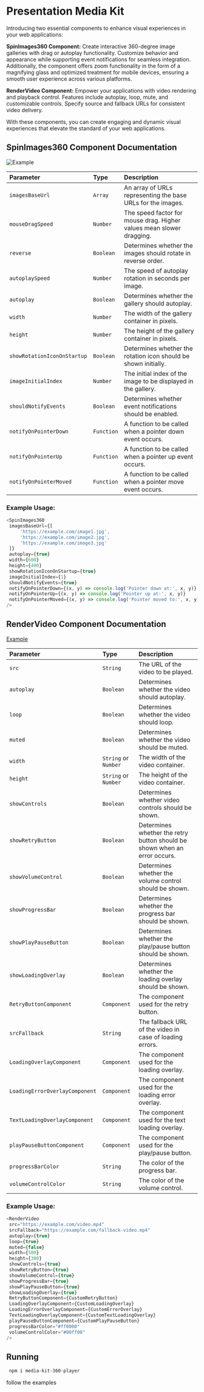 # Presentation Media Kit
Introducing two essential components to enhance visual experiences in your web applications:

**SpinImages360 Component:** Create interactive 360-degree image galleries with drag or autoplay functionality. Customize behavior and appearance while supporting event notifications for seamless integration. Additionally, the component offers zoom functionality in the form of a magnifying glass and optimized treatment for mobile devices, ensuring a smooth user experience across various platforms.

**RenderVideo Component:** Empower your applications with video rendering and playback control. Features include autoplay, loop, mute, and customizable controls. Specify source and fallback URLs for consistent video delivery.

With these components, you can create engaging and dynamic visual experiences that elevate the standard of your web applications.

## SpinImages360 Component Documentation

![Example](https://github.com/samuelvermeuln/media-kit-360-player/assets/70477826/b87f21a2-7db3-45c0-9bdb-e923438340b6)

| Parameter | Type | Description |  
| :---------------------- | :---------- | :------------------------------------------------- |  
| `imagesBaseUrl` | `Array` | An array of URLs representing the base URLs for the images. |  
| `mouseDragSpeed` | `Number` | The speed factor for mouse drag. Higher values mean slower dragging. |  
| `reverse` | `Boolean` | Determines whether the images should rotate in reverse order. |  
| `autoplaySpeed` | `Number` | The speed of autoplay rotation in seconds per image. |  
| `autoplay` | `Boolean` | Determines whether the gallery should autoplay. |  
| `width` | `Number` | The width of the gallery container in pixels. |  
| `height` | `Number` | The height of the gallery container in pixels. |  
| `showRotationIconOnStartup` | `Boolean` | Determines whether the rotation icon should be shown initially. |  
| `imageInitialIndex` | `Number` | The initial index of the image to be displayed in the gallery. |  
| `shouldNotifyEvents` | `Boolean` | Determines whether event notifications should be enabled. |  
| `notifyOnPointerDown` | `Function` | A function to be called when a pointer down event occurs. |  
| `notifyOnPointerUp` | `Function` | A function to be called when a pointer up event occurs. |  
| `notifyOnPointerMoved` | `Function` | A function to be called when a pointer move event occurs. |  

### Example Usage:
```javascript  
<SpinImages360  
 imagesBaseUrl={[ 
     'https://example.com/image1.jpg', 
     'https://example.com/image2.jpg', 
     'https://example.com/image3.jpg' 
 ]} 
 autoplay={true} 
 width={600} 
 height={400} 
 showRotationIconOnStartup={true} 
 imageInitialIndex={1} 
 shouldNotifyEvents={true} 
 notifyOnPointerDown={(x, y) => console.log('Pointer down at:', x, y)} 
 notifyOnPointerUp={(x, y) => console.log('Pointer up at:', x, y)} 
 notifyOnPointerMoved={(x, y) => console.log('Pointer moved to:', x, y)}
/>  
```  

## RenderVideo Component Documentation

[Example](https://github.com/samuelvermeuln/media-kit-360-player/assets/70477826/e30badd0-2d47-47a3-a143-b69be4423335)

| Parameter               | Type        | Description                                      |  
| :---------------------- | :---------- | :----------------------------------------------- |  
| `src`                   | `String`    | The URL of the video to be played.              |  
| `autoplay`              | `Boolean`   | Determines whether the video should autoplay.   |  
| `loop`                  | `Boolean`   | Determines whether the video should loop.       |  
| `muted`                 | `Boolean`   | Determines whether the video should be muted.    |  
| `width`                 | `String` or `Number` | The width of the video container.         |  
| `height`                | `String` or `Number` | The height of the video container.        |  
| `showControls`          | `Boolean`   | Determines whether video controls should be shown. |  
| `showRetryButton`       | `Boolean`   | Determines whether the retry button should be shown when an error occurs. |  
| `showVolumeControl`     | `Boolean`   | Determines whether the volume control should be shown. |  
| `showProgressBar`       | `Boolean`   | Determines whether the progress bar should be shown. |  
| `showPlayPauseButton`   | `Boolean`   | Determines whether the play/pause button should be shown. |  
| `showLoadingOverlay`    | `Boolean`   | Determines whether the loading overlay should be shown. |  
| `RetryButtonComponent`  | `Component` | The component used for the retry button.         |  
| `srcFallback`           | `String`    | The fallback URL of the video in case of loading errors. |  
| `LoadingOverlayComponent` | `Component` | The component used for the loading overlay.    |  
| `LoadingErrorOverlayComponent` | `Component` | The component used for the loading error overlay. |  
| `TextLoadingOverlayComponent` | `Component` | The component used for the text loading overlay. |  
| `playPauseButtonComponent` | `Component` | The component used for the play/pause button.   |  
| `progressBarColor`      | `String`    | The color of the progress bar.                   |  
| `volumeControlColor`    | `String`    | The color of the volume control.                 |  

### Example Usage:

```javascript  
<RenderVideo  
 src="https://example.com/video.mp4"
 srcFallback="https://example.com/fallback-video.mp4"
 autoplay={true} 
 loop={true} 
 muted={false} 
 width={500} 
 height={300} 
 showControls={true} 
 showRetryButton={true} 
 showVolumeControl={true} 
 showProgressBar={true} 
 showPlayPauseButton={true} 
 showLoadingOverlay={true} 
 RetryButtonComponent={CustomRetryButton}
 LoadingOverlayComponent={CustomLoadingOverlay} 
 LoadingErrorOverlayComponent={CustomErrorOverlay} 
 TextLoadingOverlayComponent={CustomTextLoadingOverlay} 
 playPauseButtonComponent={CustomPlayPauseButton}
 progressBarColor="#ff0000" 
 volumeControlColor="#00ff00"
/>  
```  

## Running

```bash  
 npm i media-kit-360-player
```  
follow the examples
